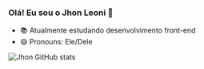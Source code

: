 ### Olá! Eu sou o Jhon Leoni 👋

- 📚 Atualmente estudando desenvolvimento front-end
- 😄 Pronouns: Ele/Dele

![Jhon GitHub stats](https://github-readme-stats.vercel.app/api?username=jhonleoni&show_icons=true&theme=dracula&count_private=true)

